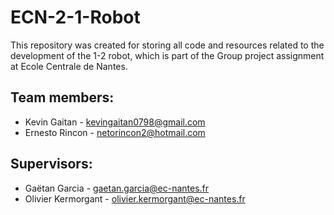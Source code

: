 # ECN-2-1-Robot

This repository was created for storing all code and resources related to the development of the 1-2 robot, 
which is part of the Group project assignment at Ecole Centrale de Nantes.

## Team members:

+ Kevin Gaitan - kevingaitan0798@gmail.com
+ Ernesto Rincon - netorincon2@hotmail.com


## Supervisors:

+ Gaëtan Garcia - gaetan.garcia@ec-nantes.fr 
+ Olivier Kermorgant - olivier.kermorgant@ec-nantes.fr 
